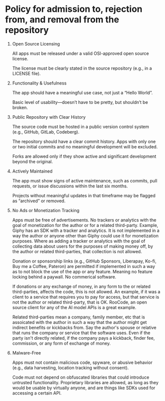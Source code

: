 # Policy for admission to, rejection from, and removal from the repository

1. Open Source Licensing

    All apps must be released under a valid OSI-approved open source license.

    The license must be clearly stated in the source repository (e.g., in a LICENSE file).

2. Functionality & Usefulness

    The app should have a meaningful use case, not just a “Hello World”.

    Basic level of usability—doesn’t have to be pretty, but shouldn’t be broken.

3. Public Repository with Clear History

    The source code must be hosted in a public version control system (e.g., GitHub, GitLab, Codeberg).

    The repository should have a clear commit history. Apps with only one or two initial commits and no meaningful development will be excluded.

    Forks are allowed only if they show active and significant development beyond the original.

4. Actively Maintained

    The app must show signs of active maintenance, such as commits, pull requests, or issue discussions within the last six months.

    Projects without meaningful updates in that timeframe may be flagged as “archived” or removed.

5. No Ads or Monetization Tracking

    Apps must be free of advertisements. No trackers or analytics with the goal of monetization for the author or for a related third-party. Example, Giphy has an SDK with a tracker and analytics. It is not implemented in a way the author or anyone other than Giphy could use it for monetization purposes. Where as adding a tracker or analytics with the goal of collecting data about users for the purposes of making money off, by the author or related third-parties, that collection is not allowed.

    Donation or sponsorship links (e.g., GitHub Sponsors, Liberapay, Ko-fi, Buy me a Coffee, Pateron) are permitted if implemented in such a way as to not block the use of the app or any feature. Meaning no feature locking behind a paywall. No commerical software.

    If donations or any exchange of money, in any form to the or related third-parties, affects the code, this is not allowed. An example, if it was a client to a service that requires you to pay for access, but that service is not the author or related third-party, that is OK. RooCode, an open source client for any of the AI model APIs is a great example.

    Related third-parties mean a company, family member, etc that is assoicated with the author in such a way that the author might get indirect benefits or kickbacks from. Say the author's spouse or relative that runs the company or service that the software uses. Even if the party isn't directly related, if the company pays a kickback, finder fee, commission, or any form of exchange of money.

6. Malware-Free

    Apps must not contain malicious code, spyware, or abusive behavior (e.g., data harvesting, location tracking without consent).

    Code must not depend on obfuscated libraries that could introduce untrusted functionality. Proprietary libraries are allowed, as long as they would be usable by virtually anyone, and are things like SDKs used for accessing a certain API.
